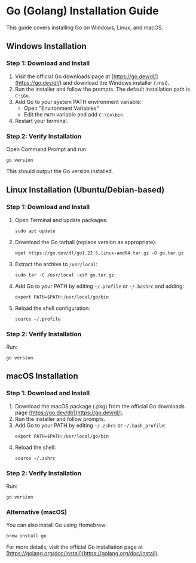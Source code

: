 # Go (Golang) Installation Guide

This guide covers installing Go on Windows, Linux, and macOS.

## Windows Installation

### Step 1: Download and Install
1. Visit the official Go downloads page at [https://go.dev/dl/](https://go.dev/dl/) and download the Windows installer (.msi).
2. Run the installer and follow the prompts. The default installation path is `C:\Go`.
3. Add Go to your system PATH environment variable:
   - Open "Environment Variables"
   - Edit the `PATH` variable and add `C:\Go\bin`
4. Restart your terminal.

### Step 2: Verify Installation
Open Command Prompt and run:
```
go version
```
This should output the Go version installed.

## Linux Installation (Ubuntu/Debian-based)

### Step 1: Download and Install
1. Open Terminal and update packages:
   ```
   sudo apt update
   ```
2. Download the Go tarball (replace version as appropriate):
   ```
   wget https://go.dev/dl/go1.22.5.linux-amd64.tar.gz -O go.tar.gz
   ```
3. Extract the archive to `/usr/local`:
   ```
   sudo tar -C /usr/local -xzf go.tar.gz
   ```
4. Add Go to your PATH by editing `~/.profile` or `~/.bashrc` and adding:
   ```
   export PATH=$PATH:/usr/local/go/bin
   ```
5. Reload the shell configuration:
   ```
   source ~/.profile
   ```

### Step 2: Verify Installation
Run:
```
go version
```

## macOS Installation

### Step 1: Download and Install
1. Download the macOS package (.pkg) from the official Go downloads page [https://go.dev/dl/](https://go.dev/dl/).
2. Run the installer and follow prompts.
3. Add Go to your PATH by editing `~/.zshrc` or `~/.bash_profile`:
   ```
   export PATH=$PATH:/usr/local/go/bin
   ```
4. Reload the shell:
   ```
   source ~/.zshrc
   ```

### Step 2: Verify Installation
Run:
```
go version
```

### Alternative (macOS)
You can also install Go using Homebrew:
```
brew install go
```

For more details, visit the official Go installation page at [https://golang.org/doc/install](https://golang.org/doc/install).



